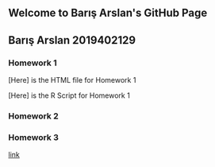 ## Welcome to Barış Arslan's GitHub Page
## Barış Arslan 2019402129


### Homework 1

[Here] is the HTML file for Homework 1

[Here] is the R Script for Homework 1


### Homework 2

### Homework 3

[link](https://moodle.boun.edu.tr/login/)
